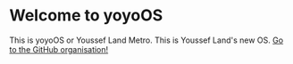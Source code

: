 [To GitHub organisation]: ..
[JetBrains Main Page]: https://jetbrains.com/?from=Youssef-Land-Metro
# Welcome to yoyoOS
This is yoyoOS or Youssef Land Metro. This is Youssef Land's new OS.
[Go to the GitHub organisation!][To GitHub organisation]
